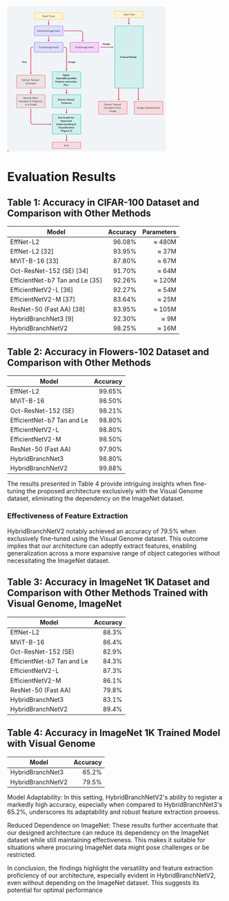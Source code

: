 ![Flowchart Description](Untitled.png)



# Evaluation Results

## Table 1: Accuracy in CIFAR-100 Dataset and Comparison with Other Methods

| Model                               | Accuracy | Parameters |
|-------------------------------------|---------:|-----------:|
| EffNet-L2                           | 96.08%   | ≈ 480M     |
| EffNet-L2 [32]                      | 93.95%   | ≈ 37M      |
| MViT-B-16 [33]                      | 87.80%   | ≈ 67M      |
| Oct-ResNet-152 (SE) [34]            | 91.70%   | ≈ 64M      |
| EfficientNet-b7 Tan and Le [35]     | 92.26%   | ≈ 120M     |
| EfficientNetV2-L [36]               | 92.27%   | ≈ 54M      |
| EfficientNetV2-M [37]               | 83.64%   | ≈ 25M      |
| ResNet-50 (Fast AA) [38]            | 83.95%   | ≈ 105M     |
| HybridBranchNet3 [9]                | 92.30%   | ≈ 9M       |
| HybridBranchNetV2                   | 98.25%   | ≈ 16M      |

## Table 2: Accuracy in Flowers-102 Dataset and Comparison with Other Methods

| Model                               | Accuracy |
|-------------------------------------|---------:|
| EffNet-L2                           | 99.65%   |
| MViT-B-16                           | 98.50%   |
| Oct-ResNet-152 (SE)                 | 98.21%   |
| EfficientNet-b7 Tan and Le          | 98.80%   |
| EfficientNetV2-L                    | 98.80%   |
| EfficientNetV2-M                    | 98.50%   |
| ResNet-50 (Fast AA)                 | 97.90%   |
| HybridBranchNet3                    | 98.80%   |
| HybridBranchNetV2                   | 99.88%   |

The results presented in Table 4 provide intriguing insights when fine-tuning the proposed architecture exclusively with the Visual Genome dataset, eliminating the dependency on the ImageNet dataset.

### Effectiveness of Feature Extraction

HybridBranchNetV2 notably achieved an accuracy of 79.5% when exclusively fine-tuned using the Visual Genome dataset. This outcome implies that our architecture can adeptly extract features, enabling generalization across a more expansive range of object categories without necessitating the ImageNet dataset.

## Table 3: Accuracy in ImageNet 1K Dataset and Comparison with Other Methods Trained with Visual Genome, ImageNet

| Model                               | Accuracy |
|-------------------------------------|---------:|
| EffNet-L2                           | 88.3%    |
| MViT-B-16                           | 86.4%    |
| Oct-ResNet-152 (SE)                 | 82.9%    |
| EfficientNet-b7 Tan and Le          | 84.3%    |
| EfficientNetV2-L                    | 87.3%    |
| EfficientNetV2-M                    | 86.1%    |
| ResNet-50 (Fast AA)                 | 79.8%    |
| HybridBranchNet3                    | 83.1%    |
| HybridBranchNetV2                   | 89.4%    |

## Table 4: Accuracy in ImageNet 1K Trained Model with Visual Genome

| Model              | Accuracy |
|--------------------|---------:|
| HybridBranchNet3   | 65.2%    |
| HybridBranchNetV2  | 79.5%    |

Model Adaptability: In this setting, HybridBranchNetV2's ability to register a markedly high accuracy, especially when compared to HybridBranchNet3's 65.2%, underscores its adaptability and robust feature extraction prowess.

Reduced Dependence on ImageNet: These results further accentuate that our designed architecture can reduce its dependency on the ImageNet dataset while still maintaining effectiveness. This makes it suitable for situations where procuring ImageNet data might pose challenges or be restricted.

In conclusion, the findings highlight the versatility and feature extraction proficiency of our architecture, especially evident in HybridBranchNetV2, even without depending on the ImageNet dataset. This suggests its potential for optimal performance
